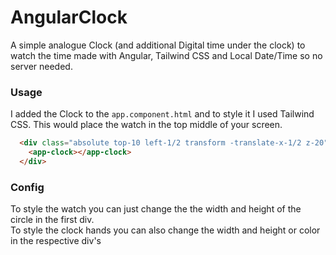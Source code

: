 # AngularClock
A simple analogue Clock (and additional Digital time under the clock) to watch the time made with Angular, Tailwind CSS and Local Date/Time so no server needed.  

### Usage
I added the Clock to the `app.component.html` and to style it I used Tailwind CSS. This would place the watch in the top middle of your screen.  

```html
  <div class="absolute top-10 left-1/2 transform -translate-x-1/2 z-20">
    <app-clock></app-clock>
  </div>
```

### Config
To style the watch you can just change the the width and height of the circle in the first div.  
To style the clock hands you can also change the width and height or color in the respective div's
